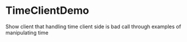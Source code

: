 # TimeClientDemo
Show client that handling time client side is bad call through examples of manipulating time
